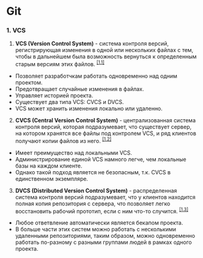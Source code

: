 # Git

### 1. VCS

1. **VCS (Version Control System)** - система контроля версий, регистрирующая изменения в одной или нескольких файлах с тем, чтобы в дальнейшем была возможность вернуться к определенным старым версиям этих файлов. <sup>[\[1.1\]][1.1]</sup>
  - Позволяет разработчкам работать одновременно над одним проектом.
  - Предотвращает случайные изменения в файлах.
  - Управляет историей проекта.
  - Существует два типа VCS: CVCS и DVCS.
  - VCS может хранить изменения локально или удаленно.

2. **CVCS (Central Version Control System)** - централизованная система контроля версий, которая подразумевает, что существует сервер, на котором хранятся все файлы под контролем VCS, и ряд клиентов получают копии файлов из него. <sup>[\[1.2\]][1.2]</sup>
  - Имеет преимущество над локальными VCS.
  - Администрирование единой VCS намного легче, чем локальные базы на каждом клиенте.
  - Однако такой подход является не безопасным, т.к. CVCS в единственном экземпляре.

3. **DVCS (Distributed Version Control System)** - распределенная система контроля версий подразумевает, что у клиентов находится полная копия репозитория с сервера, что позволяет легко восстановить рабочий прототип, если с ним что-то случится. <sup>[\[1.3\]][1.3]</sup>
  - Любое ответвление автоматически является бекапом проекта.
  - В больше части этих систем можно работать с несколькими удаленными репозиториями, таким образом, можно одновременно работать по-разному с разными группами людей в рамках одного проекта.


[1.1]: https://git-scm.com/book/ru/v1/%D0%92%D0%B2%D0%B5%D0%B4%D0%B5%D0%BD%D0%B8%D0%B5-%D0%9E-%D0%BA%D0%BE%D0%BD%D1%82%D1%80%D0%BE%D0%BB%D0%B5-%D0%B2%D0%B5%D1%80%D1%81%D0%B8%D0%B9
[1.2]: https://git-scm.com/book/ru/v1/%D0%92%D0%B2%D0%B5%D0%B4%D0%B5%D0%BD%D0%B8%D0%B5-%D0%9E-%D0%BA%D0%BE%D0%BD%D1%82%D1%80%D0%BE%D0%BB%D0%B5-%D0%B2%D0%B5%D1%80%D1%81%D0%B8%D0%B9#%D0%A6%D0%B5%D0%BD%D1%82%D1%80%D0%B0%D0%BB%D0%B8%D0%B7%D0%BE%D0%B2%D0%B0%D0%BD%D0%BD%D1%8B%D0%B5-%D1%81%D0%B8%D1%81%D1%82%D0%B5%D0%BC%D1%8B-%D0%BA%D0%BE%D0%BD%D1%82%D1%80%D0%BE%D0%BB%D1%8F-%D0%B2%D0%B5%D1%80%D1%81%D0%B8%D0%B9
[1.3]: https://git-scm.com/book/ru/v1/%D0%92%D0%B2%D0%B5%D0%B4%D0%B5%D0%BD%D0%B8%D0%B5-%D0%9E-%D0%BA%D0%BE%D0%BD%D1%82%D1%80%D0%BE%D0%BB%D0%B5-%D0%B2%D0%B5%D1%80%D1%81%D0%B8%D0%B9#%D0%A0%D0%B0%D1%81%D0%BF%D1%80%D0%B5%D0%B4%D0%B5%D0%BB%D1%91%D0%BD%D0%BD%D1%8B%D0%B5-%D1%81%D0%B8%D1%81%D1%82%D0%B5%D0%BC%D1%8B-%D0%BA%D0%BE%D0%BD%D1%82%D1%80%D0%BE%D0%BB%D1%8F-%D0%B2%D0%B5%D1%80%D1%81%D0%B8%D0%B9
